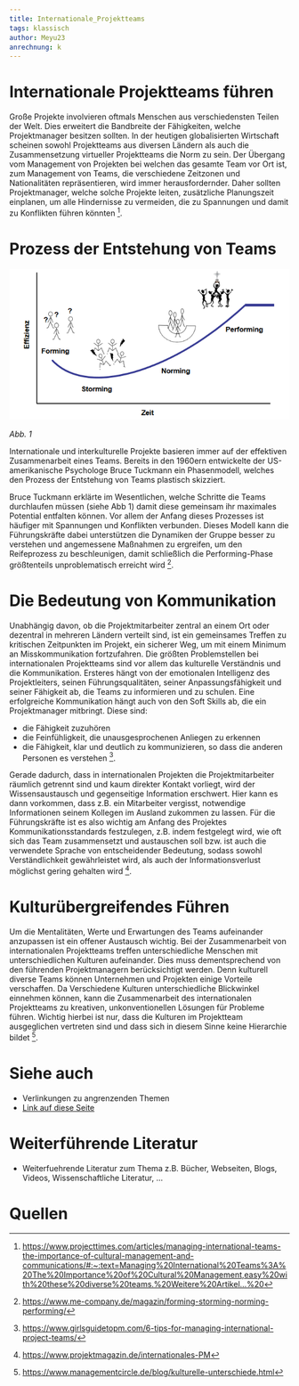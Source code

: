 ```yaml
---
title: Internationale_Projektteams
tags: klassisch
author: Meyu23
anrechnung: k
---
```


# Internationale Projektteams führen

Große Projekte involvieren oftmals Menschen aus verschiedensten Teilen der Welt. Dies erweitert die Bandbreite der Fähigkeiten, welche Projektmanager besitzen sollten. In der heutigen globalisierten Wirtschaft scheinen sowohl Projektteams aus diversen Ländern als auch die Zusammensetzung virtueller Projektteams die Norm zu sein. Der Übergang vom Management von Projekten bei welchen das gesamte Team vor Ort ist, zum Management von Teams, die verschiedene Zeitzonen und Nationalitäten repräsentieren, wird immer herausfordernder. Daher sollten Projektmanager, welche solche Projekte leiten, zusätzliche Planungszeit einplanen, um alle Hindernisse zu vermeiden, die zu Spannungen und damit zu Konflikten führen könnten [^1]. 

# Prozess der Entstehung von Teams


![Beispielabbildung](Internationale_Projektteams/Phasenmodell_Tuckmann.PNG)

*Abb. 1*

Internationale und interkulturelle Projekte basieren immer auf der effektiven Zusammenarbeit eines Teams. Bereits in den 1960ern entwickelte der US-amerikanische Psychologe Bruce Tuckmann ein Phasenmodell, welches den Prozess der Entstehung von Teams plastisch skizziert.

Bruce Tuckmann erklärte im Wesentlichen, welche Schritte die Teams durchlaufen müssen (siehe Abb 1) damit diese gemeinsam ihr maximales Potential entfalten können. Vor allem der Anfang dieses Prozesses ist häufiger mit Spannungen und Konflikten verbunden. Dieses Modell kann die Führungskräfte dabei unterstützen die Dynamiken der Gruppe besser zu verstehen und angemessene Maßnahmen zu ergreifen, um den Reifeprozess zu beschleunigen, damit schließlich die Performing-Phase größtenteils unproblematisch erreicht wird [^2].

# Die Bedeutung von Kommunikation

Unabhängig davon, ob die Projektmitarbeiter zentral an einem Ort oder dezentral in mehreren Ländern verteilt sind, ist ein gemeinsames Treffen zu kritischen Zeitpunkten im Projekt, ein sicherer Weg, um mit einem Minimum an Misskommunikation fortzufahren.
Die größten Problemstellen bei internationalen Projektteams sind vor allem das kulturelle Verständnis und die Kommunikation. Ersteres hängt von der emotionalen Intelligenz des Projektleiters, seinen Führungsqualitäten, seiner Anpassungsfähigkeit und seiner Fähigkeit ab, die Teams zu informieren und zu schulen. Eine erfolgreiche Kommunikation hängt auch von den Soft Skills ab, die ein Projektmanager mitbringt.
Diese sind:
* die Fähigkeit zuzuhören
* die Feinfühligkeit, die unausgesprochenen Anliegen zu erkennen
* die Fähigkeit, klar und deutlich zu kommunizieren, so dass die anderen Personen es verstehen [^3].

Gerade dadurch, dass in internationalen Projekten die Projektmitarbeiter räumlich getrennt sind und kaum direkter Kontakt vorliegt, wird der Wissensaustausch und gegenseitige Information erschwert. Hier kann es dann vorkommen, dass z.B. ein Mitarbeiter vergisst, notwendige Informationen seinem Kollegen im Ausland zukommen zu lassen. Für die Führungskräfte ist es also wichtig am Anfang des Projektes Kommunikationsstandards festzulegen, z.B. indem festgelegt wird, wie oft sich das Team zusammensetzt und austauschen soll bzw. ist auch die verwendete Sprache von entscheidender Bedeutung, sodass sowohl Verständlichkeit gewährleistet wird, als auch der Informationsverlust möglichst gering gehalten wird [^4].

# Kulturübergreifendes Führen

Um die Mentalitäten, Werte und Erwartungen des Teams aufeinander anzupassen ist ein offener Austausch wichtig. 
Bei der Zusammenarbeit von internationalen Projektteams treffen unterschiedliche Menschen mit unterschiedlichen Kulturen aufeinander. Dies muss dementsprechend von den führenden Projektmanagern berücksichtigt werden.  Denn kulturell diverse Teams können Unternehmen und Projekten einige Vorteile verschaffen. 
Da Verschiedene Kulturen unterschiedliche Blickwinkel einnehmen können, kann die Zusammenarbeit des internationalen Projektteams zu kreativen, unkonventionellen Lösungen für Probleme führen. Wichtig hierbei ist nur, dass die Kulturen im Projektteam ausgeglichen vertreten sind und dass sich in diesem Sinne keine Hierarchie bildet [^5].



# Siehe auch

* Verlinkungen zu angrenzenden Themen
* [Link auf diese Seite](Internationale_Projektteams.md)

# Weiterführende Literatur

* Weiterfuehrende Literatur zum Thema z.B. Bücher, Webseiten, Blogs, Videos, Wissenschaftliche Literatur, ...

# Quellen

[^1]: https://www.projecttimes.com/articles/managing-international-teams-the-importance-of-cultural-management-and-communications/#:~:text=Managing%20International%20Teams%3A%20The%20Importance%20of%20Cultural%20Management,easy%20with%20these%20diverse%20teams.%20Weitere%20Artikel...%20
[^2]: https://www.me-company.de/magazin/forming-storming-norming-performing/ 
[^3]: https://www.girlsguidetopm.com/6-tips-for-managing-international-project-teams/
[^4]: https://www.projektmagazin.de/internationales-PM
[^5]: https://www.managementcircle.de/blog/kulturelle-unterschiede.html
[^6]: https://www.managementcircle.de/blog/internationale-projektteams.html

